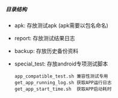 ##### 目录结构
- apk: 存放测试apk (apk需要以包名命名)
- report: 存放测试结果日志
- backup: 存放历史备份资料
- special_test: 存放android专项测试脚本
      
      app_compatible_test.sh 兼容性测试专用
      get_app_running_log.sh 获取APP运行日志
      get_app_start_time.sh  获取APP启动耗时